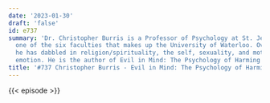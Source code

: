 ```yaml
---
date: '2023-01-30'
draft: 'false'
id: e737
summary: 'Dr. Christopher Burris is a Professor of Psychology at St. Jerome''s University,
  one of the six faculties that makes up the University of Waterloo. Over the years,
  he has dabbled in religion/spirituality, the self, sexuality, and motivation and
  emotion. He is the author of Evil in Mind: The Psychology of Harming Others.'
title: '#737 Christopher Burris - Evil in Mind: The Psychology of Harming Others'
---
```

{{< episode >}}
